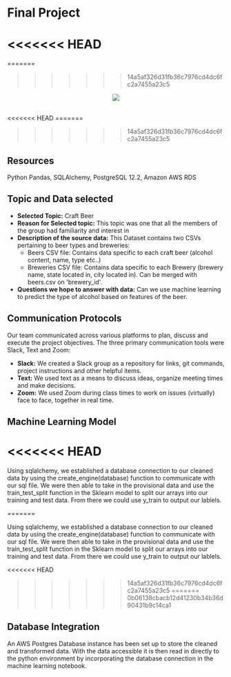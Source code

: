 # Final Project
<<<<<<< HEAD
=======
=======

>>>>>>> 14a5af326d31fb36c7976cd4dc6fc2a7455a23c5
<p align = "center">
<img src = "https://rlv.zcache.com/periodic_table_of_beer_styles_poster-ra7fb9b6684f8466f9abfdd9262630cf4_6rq_8byvr_704.jpg">
</p>
<br>
<<<<<<< HEAD
=======

>>>>>>> 14a5af326d31fb36c7976cd4dc6fc2a7455a23c5
## Resources

Python Pandas, SQLAlchemy, PostgreSQL 12.2, Amazon AWS RDS

## Topic and Data selected
* **Selected Topic:** Craft Beer
* **Reason for Selected topic:** This topic was one that all the members of the group had familiarity and interest in
* **Description of the source data:** This Dataset contains two CSVs pertaining to beer types and breweries:
  * Beers CSV file: Contains data specific to each craft beer (alcohol content, name, type etc..)
  * Breweries CSV file: Contains data specific to each Brewery (brewery name, state located in, city located in). Can be merged with beers.csv on 'brewery_id'.
* **Questions we hope to answer with data:** Can we use machine learning to predict the type of alcohol based on features of the beer.


## Communication Protocols

Our team communicated across various platforms to plan, discuss and execute the project objectives. The three primary communication tools were Slack, Text and Zoom:
* **Slack:** We created a Slack group as a repository for links, git commands, project instructions and other helpful items.
* **Text:** We used text as a means to discuss ideas, organize meeting times and make decisions.
* **Zoom:** We used Zoom during class times to work on issues (virtually) face to face, together in real time.

## Machine Learning Model
<<<<<<< HEAD
=======
Using sqlalchemy, we established a database connection to our cleaned data by using the create_engine(database) function to communicate with our sql file.
We were then able to take in the provisional data and use the train_test_split function in the Sklearn model to split our arrays into our training and test data. From there we could use y_train to output our lablels.

=======

Using sqlalchemy, we established a database connection to our cleaned data by using the create_engine(database) function to communicate with our sql file.
We were then able to take in the provisional data and use the train_test_split function in the Sklearn model to split our arrays into our training and test data. From there we could use y_train to output our lablels.

<<<<<<< HEAD

>>>>>>> 14a5af326d31fb36c7976cd4dc6fc2a7455a23c5
=======
>>>>>>> 0b06138cbacb12d41230b34b36d90431b9c14ca1
## Database Integration
An AWS Postgres Database instance has been set up to store the cleaned and transformed data. 
With the data accessible it is then read in directly to the python environment by incorporating the database connection in the machine learning notebook.  

